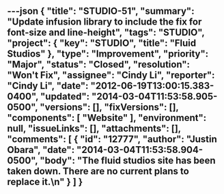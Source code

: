 ---json
{
  "title": "STUDIO-51",
  "summary": "Update infusion library to include the fix for font-size and line-height",
  "tags": "STUDIO",
  "project": {
    "key": "STUDIO",
    "title": "Fluid Studios"
  },
  "type": "Improvement",
  "priority": "Major",
  "status": "Closed",
  "resolution": "Won't Fix",
  "assignee": "Cindy Li",
  "reporter": "Cindy Li",
  "date": "2012-06-19T13:00:15.383-0400",
  "updated": "2014-03-04T11:53:58.905-0500",
  "versions": [],
  "fixVersions": [],
  "components": [
    "Website"
  ],
  "environment": null,
  "issueLinks": [],
  "attachments": [],
  "comments": [
    {
      "id": "12777",
      "author": "Justin Obara",
      "date": "2014-03-04T11:53:58.904-0500",
      "body": "The fluid studios site has been taken down. There are no current plans to replace it.\n"
    }
  ]
}
---

        